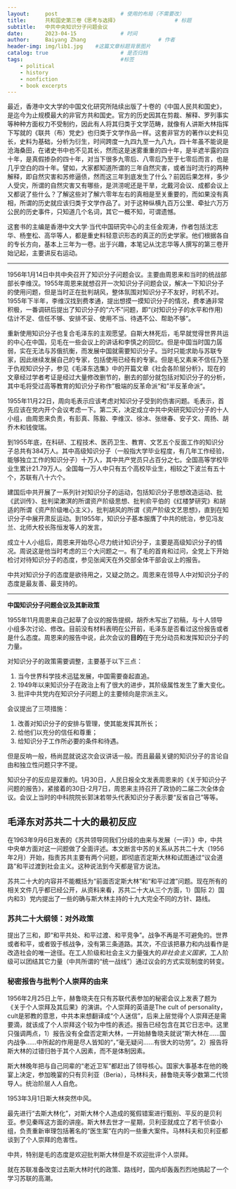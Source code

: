 ```yaml
---
layout:     post   				    # 使用的布局（不需要改）
title:      共和国史第三卷《思考与选择》  				# 标题 
subtitle:   中共中央知识分子问题会议
date:       2023-04-15 				# 时间
author:     Baiyang Zhang 						# 作者
header-img: img/lib1.jpg 	#这篇文章标题背景图片
catalog: true 						# 是否归档
tags:								#标签
    - political 
    - history
    - nonfiction
    - book excerpts
---
```


最近，香港中文大学的中国文化研究所陆续出版了十卷的《中国人民共和国史》，是迄今为止规模最大的非官方共和国史。官方的历史因其在剪裁、解释、罗列事实等种种方面权力不受制约，因此有人将其归类于文学范畴，就像有人讲斯大林指挥下写就的《联共（布）党史》也归类于文学作品一样。这套非官方的著作以史料见长，史料为基础，分析为衍生，时间跨度一九四九至一九八九，四十年虽不能说是沧海桑田，在诸史书中也不见其长，然而这是迷雾重重的四十年，是半遮半露的四十年，是真假掺杂的四十年，对当下很多九零后、八零后乃至于七零后而言，也是几乎空白的四十年。譬如，大家都知道所谓的三年自然灾害，或者当时流行的两种解释，即自然灾害和苏修逼债，然而这三年到底发生了什么？前因后果怎样，多少人受灾，所谓的自然灾害又有哪些，是洪涝呢还是干旱，北戴河会议、成都会议上又都说了些什么？了解这些对了解六零年左右的真相是至关重要的，而如果没有真相，所谓的历史就应该归类于文学作品了。对于这种纵横九百万公里、牵扯六万万公民的历史事件，只知道几个名词，其它一概不知，可谓遗憾。

这套书的主编是香港中文大学·当代中国研究中心的主任金观涛，作者包括沈志华、杨奎松、高华等人，都是重史料轻意识形态的真正的历史学家。他们根据各自的专长方向，基本上三年为一卷。出于兴趣，本笔记从沈志华等人撰写的第三卷开始记起，主要讲反右运动。

- - -

1956年1月14日中共中央召开了知识分子问题会议。主要由周恩来和当时的统战部部长李维汉。1955年周恩来就想召开一次知识分子问题会议，解决一下知识分子的使用问题，但是当时正在批判胡风，整体氛围对知识分子不友好，时机不对。1955年下半年，李维汉找到费孝通，提出想摸一摸知识分子的情况，费孝通非常积极，一番调研后提出了知识分子的“六不”问题，即“(对知识分子的水平和作用)估计不足、信任不够、安排不妥、使用不当、待遇不公、帮助不够”。

重新使用知识分子也复合毛泽东的主观愿望。自斯大林死后，毛早就觉得世界共运的中心在中国，见毛在一些会议上的讲话和李慎之的回忆。但是中国当时国力孱弱，实在无法与苏俄抗衡，而发展中国就需要知识分子。当时只能求助与苏联专家，因此继续发展自己的专家，包括使用已经有的专家。但是毛又素来不信任乃至于仇视知识分子，参见《毛泽东选集》中的开篇文章《社会各阶层分析》，现在的文章经过学者考证是经过大量修改删节的，删去的部分就包括对知识分子的分析，其中毛将受过高等教育的知识分子称作”极端的反革命派“和”半反革命派“。

1955年11月22日，周向毛表示应该考虑对知识分子受到的伤害问题。毛表示，首先应该在党内开个会议考虑一下。第二天，决定成立中共中央研究知识分子的十人小组，由周恩来负责，有彭真、陈毅、李维汉、徐冰、张继春、安子文、周扬、胡乔木和钱俊瑞。

到1955年底，在科研、工程技术、医药卫生、教育、文艺五个反面工作的知识分子总共有384万人。其中高级知识分子（一般指大学毕业程度，有几年工作经验，能够独立工作的知识分子）十万人，其中共产党员只占百分之七。全国高等学校毕业生累计21.79万人。全国每一万人中只有五个高校毕业生，相较之下波兰有五十个，苏联有八十六个。

建国后中共开展了一系列针对知识分子的运动，包括知识分子思想改造运动、批《武训传》、批判梁漱溟的所谓资产阶级思想、批判俞平伯的《红楼梦研究》和胡适的所谓《资产阶级唯心主义》，批判胡风的所谓《资产阶级文艺思想》，直到在知识分子中展开肃反运动。到1955年，知识分子基本服膺了中共的统治，参见冯友兰、北师大校长陈恒发等人的发言。

成立十人小组后，周恩来开始尽心尽力统计知识分子，主要是高级知识分子的情况。周说这是他当时考虑的三个大问题之一。有了毛的首肯和过问，全党上下开始检讨对待知识分子的态度，参见张闻天在外交部全体干部会议上的报告。

中共对知识分子的态度是欲待用之，又疑之防之。周恩来在领导人中对知识分子的态度是最友善、最支持的。

- - -

**中国知识分子问题会议及其新政策**

1955年11月周恩来自己起草了会议的报告提纲，胡乔木写出了初稿，与十人领导小组多次讨论、修改。目前没有材料表明在公开前，毛泽东是否看过这份报告或者是什么态度。周恩来的报告中说，此次会议的**目的**在于充分动员和发挥知识分子的力量。

对知识分子的政策需要调整，主要基于以下三点：
1. 当今世界科学技术迅猛发展，中国需要奋起直追。
2. 1949年以来知识分子在政治上有了很大的进步，其阶级属性发生了重大变化。
3. 批评中共党内在知识分子问题上的主要倾向是宗派主义。

会议提出了三项措施：
1. 改善对知识分子的安排与管理，使其能发挥其所长；
2. 给他们以充分的信任和尊重；
3. 给知识分子工作所必要的条件和待遇。

但是反响一般，杨尚昆就说这次会议讲话一般。而且最最关键的知识分子的言论自由和独立性问题只字不提。

知识分子的反应是双重的。1月30日，人民日报全文发表周恩来的《关于知识分子问题的报告》，紧接着的30日-2月7日，周恩来主持召开了政协的二届二次全体会议。会议上当时的中科院院长郭沫若带头代表知识分子表示要“反省自己”等等。

## 毛泽东对苏共二十大的最初反应

在1963年9月6日发表的《苏共领导同我们分歧的由来与发展（一评）》中，中共中央单方面对这一问题做了全面评述。本文断言中苏的关系从苏共二十大（1956年2月）开始，指责苏共主要有两个问题，即彻底否定斯大林和试图通过“议会道路”和平过渡到社会主义。这种说法到今天都是官方说法。

苏共二十大的内容并不能概括为“前面否定斯大林”和“和平过渡”问题。现在所有的相关文件几乎都已经公开，从资料来看，苏共二十大从三个方面，1）国际 2）国内和3）党内提出了一些的确与斯大林主持的十九大完全不同的方针、路线。

### 苏共二十大纲领：对外政策

提出了三和，即“和平共处、和平过渡、和平竞争”。战争不再是不可避免的。世界或者和平，或者毁于核战争，没有第三条道路。其次，不应该把暴力和内战看作是改造社会的唯一途径。在工人阶级和社会主义力量强大的*非社会主义国家*，工人阶级可以团结其它力量（中共所谓的“统一战线”）通过议会的方式实现制度的转变。

### 秘密报告与批判个人崇拜的由来

1956年2月25日上午，赫鲁晓夫在只有苏联代表参加的秘密会议上发表了题为《关于个人崇拜及其后果》的演讲。个人崇拜的英语是The cult of personality，cult是邪教的意思，中共本来想翻译成“个人迷信”，后来上层觉得个人崇拜还是需要滴，就该成了个人崇拜这个较为中性的表述。报告已经包含在其它日志中。这里只强调两点，1）报告没有全盘否定斯大林，一开始赫鲁晓夫就说”斯大林在……国内战争……中所起的作用是尽人皆知的“，”毫无疑问……有很大的功劳“。2）报告将斯大林的过错归咎于其个人因素，而不是体制因素。

斯大林晚年把与自己同辈的“老近卫军”都赶出了领导核心。国家大事基本在他的晚宴上决定，参加晚宴的只有贝利亚（Beria），马林科夫，赫鲁晓夫等少数第二代领导人。统治阶层人人自危。

1953年3月1日斯大林突然中风。

最先进行“去斯大林化”，对斯大林个人造成的冤假错案进行甄别、平反的是贝利亚。参见秦晖这方面的讲座。斯大林去世才一星期，贝利亚就成立了若干侦查小组，负责重新审理包括著名的“医生案”在内的一些重大案件。马林科夫和贝利亚都谈到了个人崇拜的危害性。

中共，特别是毛的态度是欢迎批判斯大林但是不欢迎批评个人崇拜。

就在苏联准备改变过去斯大林时代的政策、路线时，国内却轰轰烈烈地搞起了一个学习苏联的高潮。